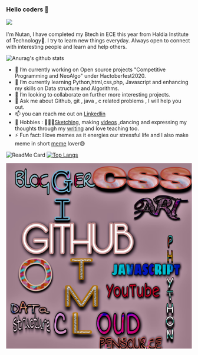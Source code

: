 ### Hello coders 👋
![](https://komarev.com/ghpvc/?username=nutanaarohi123&color=ff69b4&label=PROFILE+VIEWS)



I'm Nutan, I have completed my Btech in ECE this year from Haldia Institute of Technology👩.
I try to learn new things everyday. Always open to connect with interesting people 
and learn and help others.


![Anurag's github stats](https://github-readme-stats.vercel.app/api?username=nutanaarohi123&show_icons=true&theme=radical)



- 🔭 I’m currently working on Open source projects "Competitive Programming and NeoAlgo" under Hactoberfest2020.
- 🌱 I’m currently learning Python,html,css,php, Javascript and enhancing my skills on Data structure and Algorithms.
- 👯 I’m looking to collaborate on further more interesting projects.
- 💬 Ask me about Github, git , java , c related problems , I will help you out.
- 📫 you can reach me out on [Linkedlin](https://www.linkedin.com/in/nutan-kumari-789411179)
- 🥰 Hobbies : 🎨💁‍♀️[Sketching](https://www.instagram.com/art_thehiddentalent/), making [videos](https://youtu.be/15zWXy8Ges8) ,dancing and expressing my thoughts through my [writing](https://versesdirectfrommyheart.wordpress.com) and love teaching too.
- ⚡ Fun fact: I love memes as it energies our stressful life and I also make meme in short [meme](https://www.instagram.com/ghanta_fark_nhi_parta?igshid=z1h5x0z3ro3v) lover😅


![ReadMe Card](https://github-readme-stats.vercel.app/api/pin/?username=nutanaarohi123&repo=Multi-Functional-Calculator)
[![Top Langs](https://github-readme-stats.vercel.app/api/top-langs/?username=nutanaarohi123&layout=compact)](https://githun.com/anuraghazra/github-readme-stats)

![](https://github.com/nutanaarohi123/nutanaarohi123/blob/main/designbg.jpg)

